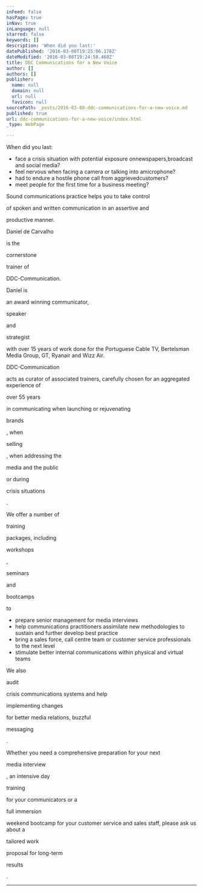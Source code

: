 ```yaml
---
inFeed: false
hasPage: true
inNav: true
inLanguage: null
starred: false
keywords: []
description: 'When did you last:'
datePublished: '2016-03-08T19:25:06.178Z'
dateModified: '2016-03-08T19:24:58.488Z'
title: DDC Communications for a New Voice
author: []
authors: []
publisher:
  name: null
  domain: null
  url: null
  favicon: null
sourcePath: _posts/2016-03-08-ddc-communications-for-a-new-voice.md
published: true
url: ddc-communications-for-a-new-voice/index.html
_type: WebPage

---
```

When did you last:

* face a crisis situation with potential exposure onnewspapers,broadcast and social media?
* feel nervous when facing a camera or talking into amicrophone?
* had to endure a hostile phone call from aggrievedcustomers?
* meet people for the first time for a business meeting?

Sound communications practice helps you to take control

of spoken and written communication in an assertive and 

productive manner.

Daniel de Carvalho

is the 

cornerstone

trainer of 

DDC-Communication. 

Daniel is

an award winning communicator, 

speaker

and 

strategist

with over 15 years of work done for the Portuguese Cable TV, Bertelsman Media Group, GT, Ryanair and Wizz Air. 

DDC-Communication 

acts as curator of associated trainers, carefully chosen for an aggregated experience of 

over 55 years

in communicating when launching or rejuvenating 

brands

, when 

selling

, when addressing the 

media and the public

or during 

crisis situations

.

We offer a number of 

training

packages, including 

workshops

, 

seminars

and 

bootcamps

to 

* prepare senior management for media interviews
* help communications practitioners assimilate new methodologies to sustain and further develop best practice
* bring a sales force, call centre team or customer service professionals to the next level
* stimulate better internal communications within physical and virtual teams

We also 

audit

crisis communications systems and help 

implementing changes

for better media relations, buzzful 

messaging

.

Whether you need a comprehensive preparation for your next 

media interview

, an intensive day 

training

for your communicators or a 

full immersion

weekend bootcamp for your customer service and sales staff, please ask us about a 

tailored work

proposal for long-term 

results

.

****